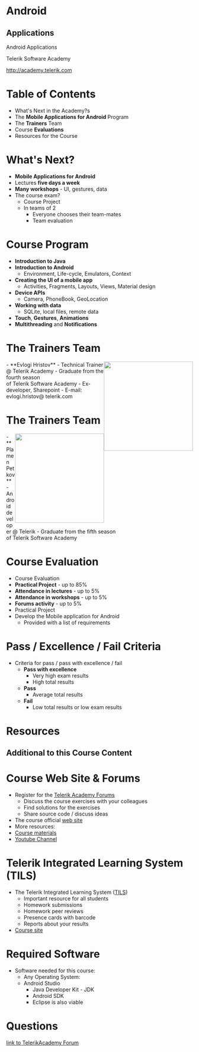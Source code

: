 <!-- section start -->

<!-- attr: {id: 'title', class: 'slide-title', hasScriptWrapper: true} -->
# Android
##  Applications
<div class="signature">
    <p class="signature-course">Android Applications</p>
    <p class="signature-initiative">Telerik Software Academy</p>
    <a href="http://academy.telerik.com" class="signature-link">http://academy.telerik.com</a>
</div>


<!-- section start -->
<!-- attr: { id:'table-of-contents', class:'table-of-contents' } -->
# Table of Contents
- What's Next in the Academy?s
- The **Mobile Applications for Android** Program
- The **Trainers** Team
- Course **Evaluations**
- Resources for the Course

<!-- section start -->
<!-- attr: { class:'slide-section', id:'coming-next', showInPresentation: true } -->
<!-- # Mobile Applications for Android
## The Next Module in the Software Academy -->

<!-- attr: { hasScriptWrapper:true, style:'font-size:0.9em' } -->
# What's Next?
- **Mobile Applications for Android**
- Lectures **five days a week**
- **Many workshops** - UI, gestures, data
- The course exam?
  - Course Project
  - In teams of 2
    - Everyone chooses their team-mates
    - Team evaluation

<!-- section start -->
<!-- attr: { id:'', class:'slide-section', showInPresentation:true } -->
<!-- # Mobile Applications for Android
## Course Program -->

<!-- attr: { style:'font-size:0.9em' } -->
# Course Program
- **Introduction to Java**
- **Introduction to Android**
  - Environment, Life-cycle, Emulators, Context
- **Creating the UI of a mobile app**
  - Activities, Fragments, Layouts, Views, Material design
- **Device APIs**
  - Camera, PhoneBook, GeoLocation
- **Working with data**
  - SQLite, local files, remote data
- **Touch**, **Gestures**, **Animations**
- **Multithreading** and **Notifications**

<!-- section start -->
<!-- attr: { id:'', class:'slide-section', showInPresentation:true } -->
<!-- # The Trainers Team -->

<!-- attr: {hasScriptWrapper: true} -->
# The Trainers Team
<img src="https://raw.githubusercontent.com/TelerikAcademy/Common/master/revealjs-theme/css/imgs/evlogi-hristov.jpg" style="float:right" height="240" />
-   **Evlogi Hristov**
	-   Technical Trainer @ Telerik Academy
	-   Graduate from the fourth season
	<br />of Telerik Software Academy
	-   Ex-developer, Sharepoint
	-   E-mail: evlogi.hristov@ telerik.com

<!-- attr: {hasScriptWrapper: true} -->
# The Trainers Team
<img src="https://raw.githubusercontent.com/TelerikAcademy/Common/master/revealjs-theme/css/imgs/plamen-petkov.jpg" style="float:right" height="240" />
-   **Plamen Petkov**
	-   Android developer @ Telerik
	-   Graduate from the fifth season
	<br />of Telerik Software Academy


<!-- section start -->
<!-- attr: { id:'', class:'slide-section', showInPresentation:true } -->
<!-- # Course Evaluation -->

# Course Evaluation
-  Course Evaluation
  - **Practical Project** - up to 85%
  - **Attendance in lectures** - up to 5%
  - **Attendance in workshops** - up to 5%
  - **Forums activity** - up to 5%
-  Practical Project
  - Develop the Mobile application for Android
    - Provided with a list of requirements

# Pass / Excellence / Fail Criteria
- Criteria for pass / pass with excellence / fail
  - **Pass with excellence**
    - Very high exam results
    - High total results
  - **Pass**
    - Average total results
  - **Fail**
    - Low total results or low exam results

<!-- section start -->
<!-- attr: { id:'', class:'slide-section', showInPresentation:true } -->
# Resources
## Additional to this Course Content

# Course Web Site & Forums
-	Register for the [Telerik Academy Forums](https://telerikacademy.com/Forum/Category/63/android-mobile-apps)
	-	Discuss the course exercises with your colleagues
	-	Find solutions for the exercises
	-	Share source code / discuss ideas
-	The course official [web site](http://telerikacademy.com/Courses/Courses/Details/306)
-	More resources:
  - [Course materials](https://github.com/TelerikAcademy/Mobile-Applications-for-Android)
  - [Youtube Channel](https://www.youtube.com/playlist?list=PLF4lVL1sPDSkOk_zRg1Rgf4drlohCR1GJ)

# Telerik Integrated Learning System (TILS)
- The Telerik Integrated Learning System ([TILS](http://www.telerikacademy.com))
  - Important resource for all students
  - Homework submissions
  -  Homework peer reviews
  - Presence cards with barcode
  - Reports about your results
- [Course site](http://telerikacademy.com/Courses/Courses/Details/306)

# Required Software
- Software needed for this course:
  - Any Operating System:
  - Android Studio
    - Java Developer Kit - JDK
    - Android SDK
    - Eclipse is also viable

<!-- section start -->
<!-- attr: { id:'questions', class:'slide-section', showInPresentation:true } -->
# Questions
<!-- ## Android Applications -->
[link to TelerikAcademy Forum](https://telerikacademy.com/Forum/Category/63/android-mobile-apps)
